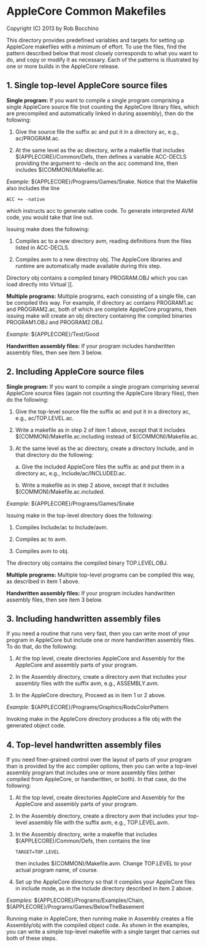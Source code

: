AppleCore Common Makefiles
==========================
Copyright (C) 2013 by Rob Bocchino

This directory provides predefined variables and targets for setting
up AppleCore makefiles with a minimum of effort.  To use the files,
find the pattern described below that most closely corresponds to what
you want to do, and copy or modify it as necessary.  Each of the
patterns is illustrated by one or more builds in the AppleCore
release.

1\. Single top-level AppleCore source files
-------------------------------------------

**Single program:** If you want to compile a single program comprising
a single AppleCore source file (not counting the AppleCore library
files, which are precompiled and automatically linked in during
assembly), then do the following:

1. Give the source file the suffix ac and put it in a directory
   ac, e.g., ac/PROGRAM.ac.

2. At the same level as the ac directory, write a makefile that
   includes $(APPLECORE)/Common/Defs, then defines a variable
   ACC-DECLS providing the argument to -decls on the acc command line,
   then includes $(COMMON)/Makefile.ac.

*Example:* ${APPLECORE}/Programs/Games/Snake. Notice that the Makefile
also includes the line

  `ACC += -native`

which instructs acc to generate native code. To generate interpreted
AVM code, you would take that line out.

Issuing make does the following:

1. Compiles ac to a new directory avm, reading definitions from the
   files listed in ACC-DECLS.

2. Compiles avm to a new directroy obj.  The AppleCore libraries
   and runtime are automatically made available during this step.

Directory obj contains a compiled binary PROGRAM.OBJ which you can
load directly into Virtual ][.

**Multiple programs:** Multiple programs, each consisting of a single
file, can be compiled this way.  For example, if directory ac contains
PROGRAM1.ac and PROGRAM2.ac, both of which are complete AppleCore
programs, then issuing make will create an obj directory containing
the compiled binaries PROGRAM1.OBJ and PROGRAM2.OBJ.

*Example:* ${APPLECORE}/Test/Good

**Handwritten assembly files:** If your program includes handwritten
assembly files, then see item 3 below.

2\. Including AppleCore source files
------------------------------------

**Single program:** If you want to compile a single program comprising
several AppleCore source files (again not counting the AppleCore
library files), then do the following:

1. Give the top-level source file the suffix ac and put it in a
   directory ac, e.g., ac/TOP.LEVEL.ac.

2. Write a makefile as in step 2 of item 1 above, except that it
   includes $(COMMON)/Makefile.ac.including instead of
   $(COMMON)/Makefile.ac.

3. At the same level as the ac directory, create a directory Include,
   and in that directory do the following:

   a. Give the included AppleCore files the suffix ac and put them in
      a directory ac, e.g., Include/ac/INCLUDED.ac.

   b. Write a makefile as in step 2 above, except that it includes
      $(COMMON)/Makefile.ac.included.

*Example:* ${APPLECORE}/Programs/Games/Snake

Issuing make in the top-level directory does the following:

1. Compiles Include/ac to Include/avm.

2. Compiles ac to avm.

3. Compiles avm to obj.  

The directory obj contains the compiled binary TOP.LEVEL.OBJ.

**Multiple programs:** Multiple top-level programs can be compiled
this way, as described in item 1 above.

**Handwritten assembly files:** If your program includes handwritten
assembly files, then see item 3 below.

3\. Including handwritten assembly files
----------------------------------------

If you need a routine that runs very fast, then you can write most of
your program in AppleCore but include one or more handwritten assembly
files.  To do that, do the following:

1. At the top level, create directories AppleCore and Assembly for the
   AppleCore and assembly parts of your program.

2. In the Assembly directory, create a directory avm that includes
   your assembly files with the suffix avm, e.g., ASSEMBLY.avm.

3. In the AppleCore directory, Proceed as in item 1 or 2 above.

*Example:* ${APPLECORE}/Programs/Graphics/RodsColorPattern

Invoking make in the AppleCore directory produces a file obj with the
generated object code.

4\. Top-level handwritten assembly files
----------------------------------------

If you need finer-grained control over the layout of parts of your
program than is provided by the acc compiler options, then you can
write a top-level assembly program that includes one or more assembly
files (either compiled from AppleCore, or handwritten, or both).  In
that case, do the following:

1. At the top level, create directories AppleCore and Assembly for the
   AppleCore and assembly parts of your program.

2. In the Assembly directory, create a directory avm that includes
   your top-level assembly file with the suffix avm, e.g.,
   TOP.LEVEL.avm.

3. In the Assembly directory, write a makefile that includes
   $(APPLECORE)/Common/Defs, then contains the line

   `TARGET=TOP.LEVEL`

   then includes $(COMMON)/Makefile.avm.  Change TOP.LEVEL to your
   actual program name, of course.

4. Set up the AppleCore directory so that it compiles your AppleCore
   files in include mode, as in the Include directory described in
   item 2 above.

*Examples:* ${APPLECORE}/Programs/Examples/Chain,
${APPLECORE}/Programs/Games/BelowTheBasement

Running make in AppleCore, then running make in Assembly creates a
file Assembly/obj with the compiled object code.  As shown in the
examples, you can write a simple top-level makefile with a single
target that carries out both of these steps.


